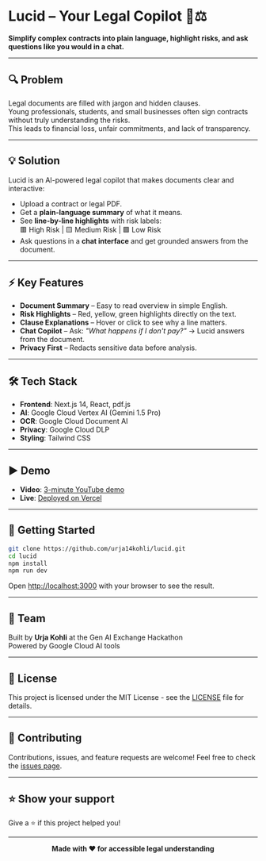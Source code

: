 # Lucid – Your Legal Copilot 📄⚖️

**Simplify complex contracts into plain language, highlight risks, and ask questions like you would in a chat.**

---

## 🔍 Problem

Legal documents are filled with jargon and hidden clauses.  
Young professionals, students, and small businesses often sign contracts without truly understanding the risks.  
This leads to financial loss, unfair commitments, and lack of transparency.

---

## 💡 Solution

Lucid is an AI-powered legal copilot that makes documents clear and interactive:

- Upload a contract or legal PDF.
- Get a **plain-language summary** of what it means.
- See **line-by-line highlights** with risk labels:  
  🟥 High Risk | 🟨 Medium Risk | 🟩 Low Risk
- Ask questions in a **chat interface** and get grounded answers from the document.

---

## ⚡ Key Features

- **Document Summary** – Easy to read overview in simple English.
- **Risk Highlights** – Red, yellow, green highlights directly on the text.
- **Clause Explanations** – Hover or click to see why a line matters.
- **Chat Copilot** – Ask: _"What happens if I don't pay?"_ → Lucid answers from the document.
- **Privacy First** – Redacts sensitive data before analysis.

---

## 🛠️ Tech Stack

- **Frontend**: Next.js 14, React, pdf.js
- **AI**: Google Cloud Vertex AI (Gemini 1.5 Pro)
- **OCR**: Google Cloud Document AI
- **Privacy**: Google Cloud DLP
- **Styling**: Tailwind CSS

---

## ▶️ Demo

- **Video**: [3-minute YouTube demo](https://youtube.com/)
- **Live**: [Deployed on Vercel](https://lucid.vercel.app/)

---

## 🚀 Getting Started

```bash
git clone https://github.com/urja14kohli/lucid.git
cd lucid
npm install
npm run dev
```

Open [http://localhost:3000](http://localhost:3000) with your browser to see the result.

---

## 👥 Team

Built by **Urja Kohli** at the Gen AI Exchange Hackathon  
Powered by Google Cloud AI tools

---

## 📄 License

This project is licensed under the MIT License - see the [LICENSE](LICENSE) file for details.

---

## 🤝 Contributing

Contributions, issues, and feature requests are welcome! Feel free to check the [issues page](https://github.com/urja14kohli/lucid/issues).

---

## ⭐ Show your support

Give a ⭐️ if this project helped you!

---

<div align="center">
  <strong>Made with ❤️ for accessible legal understanding</strong>
</div>
